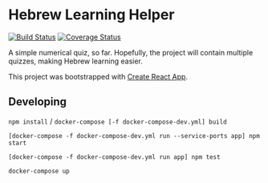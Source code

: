# Hebrew Learning Helper

[![Build Status](https://travis-ci.org/garncarz/hebrew-helper.svg?branch=master)](https://travis-ci.org/garncarz/hebrew-helper)
[![Coverage Status](https://coveralls.io/repos/github/garncarz/hebrew-helper/badge.svg?branch=master)](https://coveralls.io/github/garncarz/hebrew-helper?branch=master)

A simple numerical quiz, so far. Hopefully, the project will contain multiple quizzes, making Hebrew learning easier.

This project was bootstrapped with [Create React App](https://github.com/facebook/create-react-app).


## Developing

 `npm install` / `docker-compose [-f docker-compose-dev.yml] build`

`[docker-compose -f docker-compose-dev.yml run --service-ports app] npm start`

`[docker-compose -f docker-compose-dev.yml run app] npm test`

`docker-compose up`
